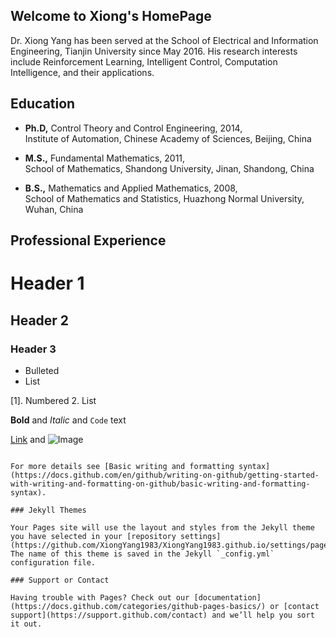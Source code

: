 ## Welcome to Xiong's HomePage

Dr. Xiong Yang has been served at the School of Electrical and Information Engineering, Tianjin University since May 2016. His research interests include Reinforcement Learning, Intelligent Control, Computation Intelligence, and their applications.

## Education

 - **Ph.D,**   Control Theory and Control Engineering, 2014,  
               Institute of Automation, Chinese Academy of Sciences, Beijing, China
         
 - **M.S.,**   Fundamental Mathematics, 2011,   
               School of Mathematics, Shandong University, Jinan, Shandong, China
         
 - **B.S.,**   Mathematics and Applied Mathematics, 2008,  
               School of Mathematics and Statistics, Huazhong Normal University, Wuhan, China
               
               
## Professional Experience

# Header 1
## Header 2
### Header 3

- Bulleted
- List

[1]. Numbered
2. List

**Bold** and _Italic_ and `Code` text

[Link](url) and ![Image](src)
```

For more details see [Basic writing and formatting syntax](https://docs.github.com/en/github/writing-on-github/getting-started-with-writing-and-formatting-on-github/basic-writing-and-formatting-syntax).

### Jekyll Themes

Your Pages site will use the layout and styles from the Jekyll theme you have selected in your [repository settings](https://github.com/XiongYang1983/XiongYang1983.github.io/settings/pages). The name of this theme is saved in the Jekyll `_config.yml` configuration file.

### Support or Contact

Having trouble with Pages? Check out our [documentation](https://docs.github.com/categories/github-pages-basics/) or [contact support](https://support.github.com/contact) and we’ll help you sort it out.

